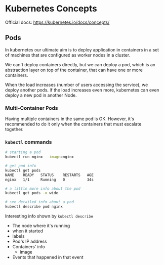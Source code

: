 # Kubernetes Concepts

Official docs: <https://kubernetes.io/docs/concepts/>

## Pods

In kubernetes our ultimate aim is to deploy application in containers in a set of machines that are configured as worker nodes in a cluster.

We can't deploy containers directly, but we can deploy a pod, which is an abstraction layer on top of the container, that can have one or more containers.

When the load increases (number of users accessing the service), we deploy another pods. If the load increases even more, kubernetes can even deploy a new pod in another Node.



### Multi-Container Pods

Having multiple containers in the same pod is OK. However, it's recommended to do it only when the containers that must escalate together.



### `kubectl` commands

```sh
# starting a pod
kubectl run nginx --image=nginx

# get pod info
kubectl get pods
NAME    READY   STATUS    RESTARTS   AGE
nginx   1/1     Running   0          34s

# a little more info about the pod
kubectl get pods -o wide

# see detailed info about a pod
kubectl describe pod nginx
```

Interesting info shown by `kubectl describe`

- The node where it's running
- when it started
- labels
- Pod's IP address
- Containers' info
    - image
- Events that happened in that event

